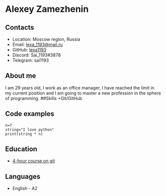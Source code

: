 # Alexey Zamezhenin
## Contacts
+ Location: Moscow region, Russia
+ Email: lexa_1193@mail.ru 
+ GitHub: [lexa1193](https://github.com/lexa1193)
+ Discord: Sai_1193#3878
+ Telegram: sai1193
## About me
I am 29 years old, I work as an office manager, I have reached the limit in my current position and I am going to master a new profession in the sphere of programming.
##Skills
+Git/GitHub
## Code examples 
    n=7
    string="I love python"
    print(string * n)
## Education
+ [4-hour course on git](https://www.youtube.com/watch?v=O00FTZDxD0o&t=1s)
## Languages
+ English - A2
